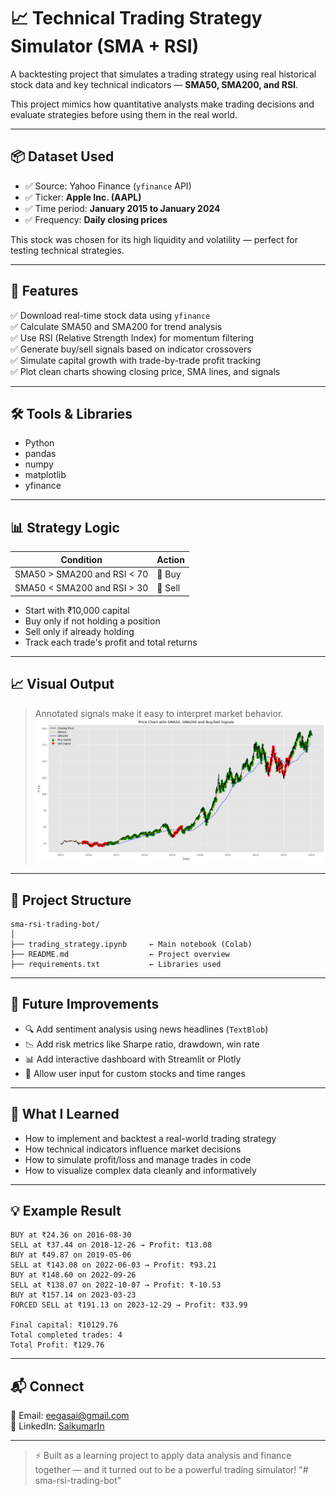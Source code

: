 # 📈 Technical Trading Strategy Simulator (SMA + RSI)

A backtesting project that simulates a trading strategy using real historical stock data and key technical indicators — **SMA50, SMA200, and RSI**.

This project mimics how quantitative analysts make trading decisions and evaluate strategies before using them in the real world.

---

## 📦 Dataset Used

- ✅ Source: Yahoo Finance (`yfinance` API)
- ✅ Ticker: **Apple Inc. (AAPL)**
- ✅ Time period: **January 2015 to January 2024**
- ✅ Frequency: **Daily closing prices**

This stock was chosen for its high liquidity and volatility — perfect for testing technical strategies.

---

## 🚀 Features

✅ Download real-time stock data using `yfinance`  
✅ Calculate SMA50 and SMA200 for trend analysis  
✅ Use RSI (Relative Strength Index) for momentum filtering  
✅ Generate buy/sell signals based on indicator crossovers  
✅ Simulate capital growth with trade-by-trade profit tracking  
✅ Plot clean charts showing closing price, SMA lines, and signals  

---

## 🛠️ Tools & Libraries

- Python
- pandas
- numpy
- matplotlib
- yfinance

---

## 📊 Strategy Logic

| Condition                      | Action     |
|-------------------------------|------------|
| SMA50 > SMA200 and RSI < 70   | 🔼 Buy      |
| SMA50 < SMA200 and RSI > 30   | 🔽 Sell     |

- Start with ₹10,000 capital  
- Buy only if not holding a position  
- Sell only if already holding  
- Track each trade's profit and total returns  

---

## 📈 Visual Output

> Annotated signals make it easy to interpret market behavior.
![Trading Chart](images/chart.png)

---

## 📁 Project Structure

```
sma-rsi-trading-bot/
│
├── trading_strategy.ipynb     ← Main notebook (Colab)
├── README.md                  ← Project overview
├── requirements.txt           ← Libraries used 
```

---

## 📌 Future Improvements

- 🔍 Add sentiment analysis using news headlines (`TextBlob`)
- 📉 Add risk metrics like Sharpe ratio, drawdown, win rate
- 📊 Add interactive dashboard with Streamlit or Plotly
- 💬 Allow user input for custom stocks and time ranges

---

## 🧠 What I Learned

- How to implement and backtest a real-world trading strategy  
- How technical indicators influence market decisions  
- How to simulate profit/loss and manage trades in code  
- How to visualize complex data cleanly and informatively

---

## 💡 Example Result

```
BUY at ₹24.36 on 2016-08-30
SELL at ₹37.44 on 2018-12-26 → Profit: ₹13.08
BUY at ₹49.87 on 2019-05-06
SELL at ₹143.08 on 2022-06-03 → Profit: ₹93.21
BUY at ₹148.60 on 2022-09-26
SELL at ₹138.07 on 2022-10-07 → Profit: ₹-10.53
BUY at ₹157.14 on 2023-03-23
FORCED SELL at ₹191.13 on 2023-12-29 → Profit: ₹33.99

Final capital: ₹10129.76
Total completed trades: 4
Total Profit: ₹129.76 
```

---

## 📬 Connect

📧 Email: eegasai@gmail.com  
🔗 LinkedIn: [SaikumarIn](www.linkedin.com/in/saikumar-eega) 

---

> ⚡ Built as a learning project to apply data analysis and finance together — and it turned out to be a powerful trading simulator!
"# sma-rsi-trading-bot" 
